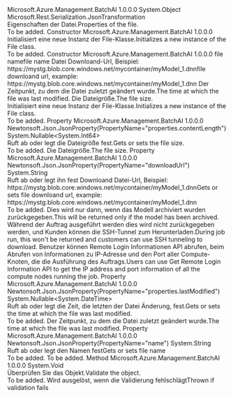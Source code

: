 <Type Name="File" FullName="Microsoft.Azure.Management.BatchAI.Models.File">
  <TypeSignature Language="C#" Value="public class File" />
  <TypeSignature Language="ILAsm" Value=".class public auto ansi beforefieldinit File extends System.Object" />
  <TypeSignature Language="DocId" Value="T:Microsoft.Azure.Management.BatchAI.Models.File" />
  <TypeSignature Language="VB.NET" Value="Public Class File" />
  <TypeSignature Language="F#" Value="type File = class" />
  <AssemblyInfo>
    <AssemblyName>Microsoft.Azure.Management.BatchAI</AssemblyName>
    <AssemblyVersion>1.0.0.0</AssemblyVersion>
  </AssemblyInfo>
  <Base>
    <BaseTypeName>System.Object</BaseTypeName>
  </Base>
  <Interfaces />
  <Attributes>
    <Attribute>
      <AttributeName>Microsoft.Rest.Serialization.JsonTransformation</AttributeName>
    </Attribute>
  </Attributes>
  <Docs>
    <summary>
            <span data-ttu-id="59ec0-101">Eigenschaften der Datei.</span><span class="sxs-lookup"><span data-stu-id="59ec0-101">Properties of the file.</span></span>
            </summary>
    <remarks>To be added.</remarks>
  </Docs>
  <Members>
    <Member MemberName=".ctor">
      <MemberSignature Language="C#" Value="public File ();" />
      <MemberSignature Language="ILAsm" Value=".method public hidebysig specialname rtspecialname instance void .ctor() cil managed" />
      <MemberSignature Language="DocId" Value="M:Microsoft.Azure.Management.BatchAI.Models.File.#ctor" />
      <MemberSignature Language="VB.NET" Value="Public Sub New ()" />
      <MemberType>Constructor</MemberType>
      <AssemblyInfo>
        <AssemblyName>Microsoft.Azure.Management.BatchAI</AssemblyName>
        <AssemblyVersion>1.0.0.0</AssemblyVersion>
      </AssemblyInfo>
      <Parameters />
      <Docs>
        <summary>
            <span data-ttu-id="59ec0-102">Initialisiert eine neue Instanz der File-Klasse.</span><span class="sxs-lookup"><span data-stu-id="59ec0-102">Initializes a new instance of the File class.</span></span>
            </summary>
        <remarks>To be added.</remarks>
      </Docs>
    </Member>
    <Member MemberName=".ctor">
      <MemberSignature Language="C#" Value="public File (string name, string downloadUrl, Nullable&lt;DateTime&gt; lastModified = null, Nullable&lt;long&gt; contentLength = null);" />
      <MemberSignature Language="ILAsm" Value=".method public hidebysig specialname rtspecialname instance void .ctor(string name, string downloadUrl, valuetype System.Nullable`1&lt;valuetype System.DateTime&gt; lastModified, valuetype System.Nullable`1&lt;int64&gt; contentLength) cil managed" />
      <MemberSignature Language="DocId" Value="M:Microsoft.Azure.Management.BatchAI.Models.File.#ctor(System.String,System.String,System.Nullable{System.DateTime},System.Nullable{System.Int64})" />
      <MemberSignature Language="VB.NET" Value="Public Sub New (name As String, downloadUrl As String, Optional lastModified As Nullable(Of DateTime) = null, Optional contentLength As Nullable(Of Long) = null)" />
      <MemberSignature Language="F#" Value="new Microsoft.Azure.Management.BatchAI.Models.File : string * string * Nullable&lt;DateTime&gt; * Nullable&lt;int64&gt; -&gt; Microsoft.Azure.Management.BatchAI.Models.File" Usage="new Microsoft.Azure.Management.BatchAI.Models.File (name, downloadUrl, lastModified, contentLength)" />
      <MemberType>Constructor</MemberType>
      <AssemblyInfo>
        <AssemblyName>Microsoft.Azure.Management.BatchAI</AssemblyName>
        <AssemblyVersion>1.0.0.0</AssemblyVersion>
      </AssemblyInfo>
      <Parameters>
        <Parameter Name="name" Type="System.String" />
        <Parameter Name="downloadUrl" Type="System.String" />
        <Parameter Name="lastModified" Type="System.Nullable&lt;System.DateTime&gt;" />
        <Parameter Name="contentLength" Type="System.Nullable&lt;System.Int64&gt;" />
      </Parameters>
      <Docs>
        <param name="name"><span data-ttu-id="59ec0-103">file name</span><span class="sxs-lookup"><span data-stu-id="59ec0-103">file name</span></span></param>
        <param name="downloadUrl"><span data-ttu-id="59ec0-104">Datei Downloand-Url, Beispiel: https://mystg.blob.core.windows.net/mycontainer/myModel_1.dnn</span><span class="sxs-lookup"><span data-stu-id="59ec0-104">file downloand url, example: https://mystg.blob.core.windows.net/mycontainer/myModel_1.dnn</span></span></param>
        <param name="lastModified"><span data-ttu-id="59ec0-105">Der Zeitpunkt, zu dem die Datei zuletzt geändert wurde.</span><span class="sxs-lookup"><span data-stu-id="59ec0-105">The time at which the file was last modified.</span></span></param>
        <param name="contentLength"><span data-ttu-id="59ec0-106">Die Dateigröße.</span><span class="sxs-lookup"><span data-stu-id="59ec0-106">The file size.</span></span></param>
        <summary>
            <span data-ttu-id="59ec0-107">Initialisiert eine neue Instanz der File-Klasse.</span><span class="sxs-lookup"><span data-stu-id="59ec0-107">Initializes a new instance of the File class.</span></span>
            </summary>
        <remarks>To be added.</remarks>
      </Docs>
    </Member>
    <Member MemberName="ContentLength">
      <MemberSignature Language="C#" Value="public Nullable&lt;long&gt; ContentLength { get; set; }" />
      <MemberSignature Language="ILAsm" Value=".property instance valuetype System.Nullable`1&lt;int64&gt; ContentLength" />
      <MemberSignature Language="DocId" Value="P:Microsoft.Azure.Management.BatchAI.Models.File.ContentLength" />
      <MemberSignature Language="VB.NET" Value="Public Property ContentLength As Nullable(Of Long)" />
      <MemberSignature Language="F#" Value="member this.ContentLength : Nullable&lt;int64&gt; with get, set" Usage="Microsoft.Azure.Management.BatchAI.Models.File.ContentLength" />
      <MemberType>Property</MemberType>
      <AssemblyInfo>
        <AssemblyName>Microsoft.Azure.Management.BatchAI</AssemblyName>
        <AssemblyVersion>1.0.0.0</AssemblyVersion>
      </AssemblyInfo>
      <Attributes>
        <Attribute>
          <AttributeName>Newtonsoft.Json.JsonProperty(PropertyName="properties.contentLength")</AttributeName>
        </Attribute>
      </Attributes>
      <ReturnValue>
        <ReturnType>System.Nullable&lt;System.Int64&gt;</ReturnType>
      </ReturnValue>
      <Docs>
        <summary>
            <span data-ttu-id="59ec0-108">Ruft ab oder legt die Dateigröße fest.</span><span class="sxs-lookup"><span data-stu-id="59ec0-108">Gets or sets the file size.</span></span>
            </summary>
        <value>To be added.</value>
        <remarks>
            <span data-ttu-id="59ec0-109">Die Dateigröße.</span><span class="sxs-lookup"><span data-stu-id="59ec0-109">The file size.</span></span>
            </remarks>
      </Docs>
    </Member>
    <Member MemberName="DownloadUrl">
      <MemberSignature Language="C#" Value="public string DownloadUrl { get; set; }" />
      <MemberSignature Language="ILAsm" Value=".property instance string DownloadUrl" />
      <MemberSignature Language="DocId" Value="P:Microsoft.Azure.Management.BatchAI.Models.File.DownloadUrl" />
      <MemberSignature Language="VB.NET" Value="Public Property DownloadUrl As String" />
      <MemberSignature Language="F#" Value="member this.DownloadUrl : string with get, set" Usage="Microsoft.Azure.Management.BatchAI.Models.File.DownloadUrl" />
      <MemberType>Property</MemberType>
      <AssemblyInfo>
        <AssemblyName>Microsoft.Azure.Management.BatchAI</AssemblyName>
        <AssemblyVersion>1.0.0.0</AssemblyVersion>
      </AssemblyInfo>
      <Attributes>
        <Attribute>
          <AttributeName>Newtonsoft.Json.JsonProperty(PropertyName="downloadUrl")</AttributeName>
        </Attribute>
      </Attributes>
      <ReturnValue>
        <ReturnType>System.String</ReturnType>
      </ReturnValue>
      <Docs>
        <summary>
            <span data-ttu-id="59ec0-110">Ruft ab oder legt ihn fest Downloand Datei-Url, Beispiel: https://mystg.blob.core.windows.net/mycontainer/myModel_1.dnn</span><span class="sxs-lookup"><span data-stu-id="59ec0-110">Gets or sets file downloand url, example: https://mystg.blob.core.windows.net/mycontainer/myModel_1.dnn</span></span>
            </summary>
        <value>To be added.</value>
        <remarks>
            <span data-ttu-id="59ec0-111">Dies wird nur dann, wenn das Modell archiviert wurden zurückgegeben.</span><span class="sxs-lookup"><span data-stu-id="59ec0-111">This will be returned only if the model has been archived.</span></span> <span data-ttu-id="59ec0-112">Während der Auftrag ausgeführt werden dies wird nicht zurückgegeben werden, und Kunden können die SSH-Tunnel zum Herunterladen.</span><span class="sxs-lookup"><span data-stu-id="59ec0-112">During job run, this won't be returned and customers can use SSH tunneling to download.</span></span> <span data-ttu-id="59ec0-113">Benutzer können Remote Login Informationen API abrufen, beim Abrufen von Informationen zu IP-Adresse und den Port aller Compute-Knoten, die die Ausführung des Auftrags.</span><span class="sxs-lookup"><span data-stu-id="59ec0-113">Users can use Get Remote Login Information API to get the IP address and port information of all the compute nodes running the job.</span></span>
            </remarks>
      </Docs>
    </Member>
    <Member MemberName="LastModified">
      <MemberSignature Language="C#" Value="public Nullable&lt;DateTime&gt; LastModified { get; set; }" />
      <MemberSignature Language="ILAsm" Value=".property instance valuetype System.Nullable`1&lt;valuetype System.DateTime&gt; LastModified" />
      <MemberSignature Language="DocId" Value="P:Microsoft.Azure.Management.BatchAI.Models.File.LastModified" />
      <MemberSignature Language="VB.NET" Value="Public Property LastModified As Nullable(Of DateTime)" />
      <MemberSignature Language="F#" Value="member this.LastModified : Nullable&lt;DateTime&gt; with get, set" Usage="Microsoft.Azure.Management.BatchAI.Models.File.LastModified" />
      <MemberType>Property</MemberType>
      <AssemblyInfo>
        <AssemblyName>Microsoft.Azure.Management.BatchAI</AssemblyName>
        <AssemblyVersion>1.0.0.0</AssemblyVersion>
      </AssemblyInfo>
      <Attributes>
        <Attribute>
          <AttributeName>Newtonsoft.Json.JsonProperty(PropertyName="properties.lastModified")</AttributeName>
        </Attribute>
      </Attributes>
      <ReturnValue>
        <ReturnType>System.Nullable&lt;System.DateTime&gt;</ReturnType>
      </ReturnValue>
      <Docs>
        <summary>
            <span data-ttu-id="59ec0-114">Ruft ab oder legt die Zeit, die letzten der Datei Änderung, fest.</span><span class="sxs-lookup"><span data-stu-id="59ec0-114">Gets or sets the time at which the file was last modified.</span></span>
            </summary>
        <value>To be added.</value>
        <remarks>
            <span data-ttu-id="59ec0-115">Der Zeitpunkt, zu dem die Datei zuletzt geändert wurde.</span><span class="sxs-lookup"><span data-stu-id="59ec0-115">The time at which the file was last modified.</span></span>
            </remarks>
      </Docs>
    </Member>
    <Member MemberName="Name">
      <MemberSignature Language="C#" Value="public string Name { get; set; }" />
      <MemberSignature Language="ILAsm" Value=".property instance string Name" />
      <MemberSignature Language="DocId" Value="P:Microsoft.Azure.Management.BatchAI.Models.File.Name" />
      <MemberSignature Language="VB.NET" Value="Public Property Name As String" />
      <MemberSignature Language="F#" Value="member this.Name : string with get, set" Usage="Microsoft.Azure.Management.BatchAI.Models.File.Name" />
      <MemberType>Property</MemberType>
      <AssemblyInfo>
        <AssemblyName>Microsoft.Azure.Management.BatchAI</AssemblyName>
        <AssemblyVersion>1.0.0.0</AssemblyVersion>
      </AssemblyInfo>
      <Attributes>
        <Attribute>
          <AttributeName>Newtonsoft.Json.JsonProperty(PropertyName="name")</AttributeName>
        </Attribute>
      </Attributes>
      <ReturnValue>
        <ReturnType>System.String</ReturnType>
      </ReturnValue>
      <Docs>
        <summary>
            <span data-ttu-id="59ec0-116">Ruft ab oder legt den Namen fest</span><span class="sxs-lookup"><span data-stu-id="59ec0-116">Gets or sets file name</span></span>
            </summary>
        <value>To be added.</value>
        <remarks>To be added.</remarks>
      </Docs>
    </Member>
    <Member MemberName="Validate">
      <MemberSignature Language="C#" Value="public virtual void Validate ();" />
      <MemberSignature Language="ILAsm" Value=".method public hidebysig newslot virtual instance void Validate() cil managed" />
      <MemberSignature Language="DocId" Value="M:Microsoft.Azure.Management.BatchAI.Models.File.Validate" />
      <MemberSignature Language="VB.NET" Value="Public Overridable Sub Validate ()" />
      <MemberSignature Language="F#" Value="abstract member Validate : unit -&gt; unit&#xA;override this.Validate : unit -&gt; unit" Usage="file.Validate " />
      <MemberType>Method</MemberType>
      <AssemblyInfo>
        <AssemblyName>Microsoft.Azure.Management.BatchAI</AssemblyName>
        <AssemblyVersion>1.0.0.0</AssemblyVersion>
      </AssemblyInfo>
      <ReturnValue>
        <ReturnType>System.Void</ReturnType>
      </ReturnValue>
      <Parameters />
      <Docs>
        <summary>
            <span data-ttu-id="59ec0-117">Überprüfen Sie das Objekt.</span><span class="sxs-lookup"><span data-stu-id="59ec0-117">Validate the object.</span></span>
            </summary>
        <remarks>To be added.</remarks>
        <exception cref="T:Microsoft.Rest.ValidationException">
            <span data-ttu-id="59ec0-118">Wird ausgelöst, wenn die Validierung fehlschlägt</span><span class="sxs-lookup"><span data-stu-id="59ec0-118">Thrown if validation fails</span></span>
            </exception>
      </Docs>
    </Member>
  </Members>
</Type>